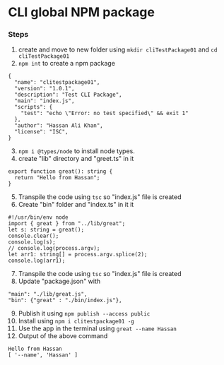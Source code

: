 # CLI global NPM package

### Steps

1. create and move to new folder using `mkdir cliTestPackage01` and `cd cliTestPackage01`
2. `npm int` to create a npm package

```
{
  "name": "clitestpackage01",
  "version": "1.0.1",
  "description": "Test CLI Package",
  "main": "index.js",
  "scripts": {
    "test": "echo \"Error: no test specified\" && exit 1"
  },
  "author": "Hassan Ali Khan",
  "license": "ISC",
}

```

3. `npm i @types/node` to install node types.
4. create "lib" directory and "greet.ts" in it

```
export function great(): string {
  return "Hello from Hassan";
}

```

5. Transpile the code using `tsc` so "index.js" file is created
6. Create "bin" folder and "index.ts" in it it

```
#!/usr/bin/env node
import { great } from "../lib/great";
let s: string = great();
console.clear();
console.log(s);
// console.log(process.argv);
let arr1: string[] = process.argv.splice(2);
console.log(arr1);

```

7. Transpile the code using `tsc` so "index.js" file is created
8. Update "package.json" with

```
"main": "./lib/great.js",
"bin": {"great" : "./bin/index.js"},
```

9. Publish it using `npm publish --access public`
10. Install using `npm i clitestpackage01 -g`
11. Use the app in the terminal using `great --name Hassan`
12. Output of the above command

```
Hello from Hassan
[ '--name', 'Hassan' ]
```
